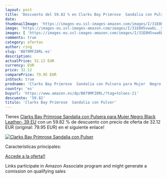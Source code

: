 ```yaml
---
layout: post
title: 'Descuento del 59.82 % en Clarks Bay Primrose  Sandalia con Pulser'
date: 
thumbnailImage: 'https://images-eu.ssl-images-amazon.com/images/I/31E8H5vwa6L._SL200_.jpg'
image: 'https://images-eu.ssl-images-amazon.com/images/I/31E8H5vwa6L._SL200_.jpg'
images: [ 'https://images-eu.ssl-images-amazon.com/images/I/31E8H5vwa6L._SL200_.jpg' ]
comments: true
category: ofertas
author: ring
slug: 'B079MFZ8RL-es'
description:
actualPrice: 32.12 EUR
currency: EUR
price: 32.12
comparePrice: 79.95 EUR
inStock: true
prodname: 'Clarks Bay Primrose  Sandalia con Pulsera para Mujer  Negro  Black Leather-   39 EU'
country: 'es'
buyurl: 'https://www.amazon.es/dp/B079MFZ8RL/?tag=tolees-21'
descuento: '59.82'
titulo: 'Clarks Bay Primrose  Sandalia con Pulser'
---
```


Tienes [Clarks Bay Primrose  Sandalia con Pulsera para Mujer  Negro  Black Leather-   39 EU](https://www.amazon.es/dp/B079MFZ8RL/?tag=tolees-21) con un 59.82 % de descuento con precio de oferta de 32.12 EUR (original: 79.95 EUR) en el siguiente enlace!

[![Clarks Bay Primrose  Sandalia con Pulser](https://images-eu.ssl-images-amazon.com/images/I/31E8H5vwa6L._SL200_.jpg)](https://www.amazon.es/dp/B079MFZ8RL/?tag=tolees-21)

Características principales:


[Accede a la oferta!!](https://www.amazon.es/dp/B079MFZ8RL/?tag=tolees-21)

Links participate in Amazon Associate program and might generate a comission on qualifying sales


